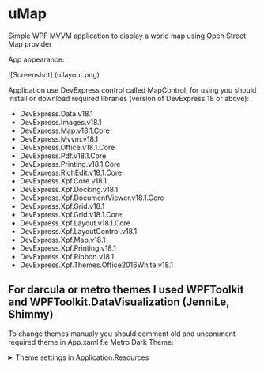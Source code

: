 # uMap
Simple WPF MVVM application to display a world map using Open Street Map provider

App appearance:

![Screenshot] (uilayout.png)

Application use DevExpress control called MapControl, for using you should install or download required libraries (version of DevExpress 18 or above):

* DevExpress.Data.v18.1
* DevExpress.Images.v18.1
* DevExpress.Map.v18.1.Core
* DevExpress.Mvvm.v18.1
* DevExpress.Office.v18.1.Core
* DevExpress.Pdf.v18.1.Core
* DevExpress.Printing.v18.1.Core
* DevExpress.RichEdit.v18.1.Core
* DevExpress.Xpf.Core.v18.1
* DevExpress.Xpf.Docking.v18.1
* DevExpress.Xpf.DocumentViewer.v18.1.Core
* DevExpress.Xpf.Grid.v18.1
* DevExpress.Xpf.Grid.v18.1.Core
* DevExpress.Xpf.Layout.v18.1.Core
* DevExpress.Xpf.LayoutControl.v18.1
* DevExpress.Xpf.Map.v18.1
* DevExpress.Xpf.Printing.v18.1
* DevExpress.Xpf.Ribbon.v18.1
* DevExpress.Xpf.Themes.Office2016White.v18.1

## For darcula or metro themes I used WPFToolkit and WPFToolkit.DataVisualization (JenniLe, Shimmy)

To change themes manualy you should comment old and uncomment required theme in App.xaml
f.e Metro Dark Theme:

<details> 
  <summary>Theme settings in Application.Resources</summary>
  
  ```xml
     <Application.Resources>
        <ResourceDictionary>
            <ResourceDictionary.MergedDictionaries>
                <!-- IG Theme -->
                <ResourceDictionary Source="Themes/IG/IG.MSControls.Core.Implicit.xaml" />
                <ResourceDictionary Source="Themes/IG/IG.MSControls.Toolkit.Implicit.xaml" />

                <!-- Metro Theme -->
                <!--<ResourceDictionary Source="Themes/Metro/Metro.MSControls.Core.Implicit.xaml" />
                <ResourceDictionary Source="Themes/Metro/Metro.MSControls.Toolkit.Implicit.xaml" /> -->

                <!-- MetroDark Theme -->
                <!--<ResourceDictionary Source="Themes/MetroDark/MetroDark.MSControls.Core.Implicit.xaml" />
                <ResourceDictionary Source="Themes/MetroDark/MetroDark.MSControls.Toolkit.Implicit.xaml" /> -->
            </ResourceDictionary.MergedDictionaries>

            <!-- <SolidColorBrush x:Key="BackgroundKey" Color="#FFFFFF" /> Color="#FF181818" -->

            <!-- Dark Theme -->
            <SolidColorBrush x:Key="BackgroundKey" Color="#FFFFFF" />

            <Style x:Key="HeaderTextBlockStyle" TargetType="TextBlock">
                <Setter Property="FontSize" Value="22" />
                <Setter Property="FontFamily" Value="Segoe UI" />
                <Setter Property="Foreground" Value="#FF00AADE" />
            </Style>

            <Style x:Key="SubHeaderTextBlockStyle" TargetType="TextBlock">
                <Setter Property="FontSize" Value="18" />
                <Setter Property="FontFamily" Value="Segoe UI" />
                <Setter Property="Foreground" Value="#FF00AADE" />
            </Style>
        </ResourceDictionary>
        </Application.Resources>
  ```
  
</details>
